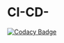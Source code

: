 # CI-CD-

[![Codacy Badge](https://api.codacy.com/project/badge/Grade/cab8c26603d94f648d100692b97ff4b5)](https://app.codacy.com/manual/Sudarshanamicky/CI-CD-?utm_source=github.com&utm_medium=referral&utm_content=Sudarshanamicky/CI-CD-&utm_campaign=Badge_Grade_Dashboard)
